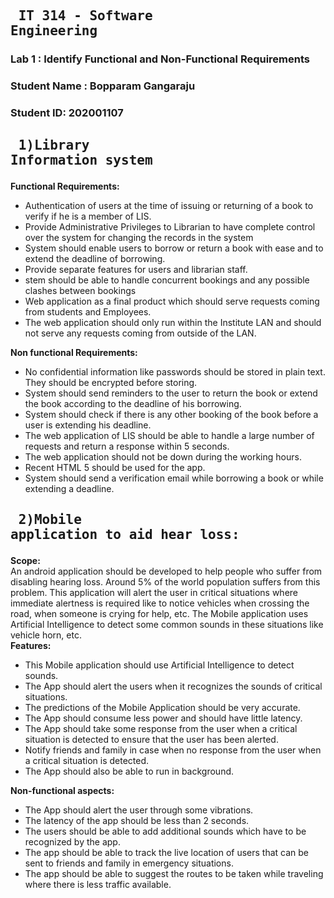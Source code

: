 ## <pre>             IT 314 - Software Engineering </pre> 
### Lab 1 : Identify Functional and Non-Functional Requirements
### Student Name : Bopparam Gangaraju
### Student ID: 202001107

## **<pre>             1)Library Information system   </pre>**
**Functional Requirements:**   
* Authentication of users at the time of issuing or returning of a book to verify if he is a member of LIS.  
* Provide Administrative Privileges to Librarian to have complete control over the system for changing the records in the system  
* System should enable users to borrow or return a book with ease and to extend the deadline of borrowing.  
* Provide separate features for users and librarian staff.   
* stem should be able to handle concurrent bookings and any possible clashes between bookings  
* Web application as a final product which should serve requests coming from students and Employees.   
* The web application should only run within the Institute LAN and should not serve any requests coming from outside of the LAN.  

**Non functional Requirements:**  
* No confidential information like passwords should be stored in plain text. They should be encrypted before storing.
* System should send reminders to the user to return the book or extend the book according to the deadline of his borrowing. 
* System should check if there is any other booking of the book before a user is extending his deadline.
* The web application of LIS should be able to handle a large number of requests and return a response within 5 seconds.
* The web application should not be down during the working hours.
* Recent HTML 5 should be used for the app.
* System should send a verification email while borrowing a book or while extending a deadline.

 
## **<pre>             2)Mobile application to aid hear loss:   </pre>**    

**Scope:**  
    An android application should be developed to help people who suffer from disabling hearing loss.
Around 5% of the world population suffers from this problem. This application will alert the user in critical situations where immediate alertness is required like to notice vehicles when crossing the road, when someone is crying for help, etc. The Mobile application uses Artificial Intelligence to detect some common sounds in these situations like vehicle horn, etc.   
**Features:**
* This Mobile application should use Artificial Intelligence to detect sounds.
* The App should alert the users when it recognizes the sounds of critical situations.
* The predictions of the Mobile Application should be very accurate. 
* The App should consume less power and should have little latency. 
* The App should take some response from the user when a critical situation is detected to ensure that the user has been alerted.
* Notify friends and family in case when no response from the user when a critical situation is detected. 
* The App should also be able to run in background.

**Non-functional aspects:**
* The App should alert the user through some vibrations.
* The latency of the app should be less than 2 seconds.
* The users should be able to add additional sounds which have to be recognized by the app.
* The app should be able to track the live location of users that can be sent to friends and family in emergency situations. 
* The app should be able to suggest the routes to be taken while traveling where there is less traffic available.


